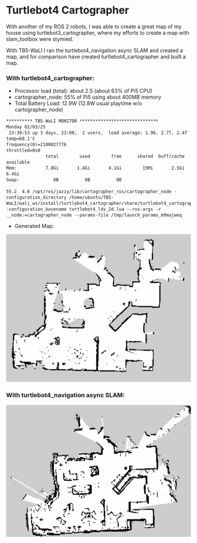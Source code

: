 # Turtlebot4 Cartographer

With another of my ROS 2 robots, I was able to create a great map of my house using turtlebot3_cartographer, where my efforts to create a map with slam_toolbox were stymied.

With TB5-WaLI I ran the turtlebot4_navigation async SLAM and created a map, and for comparison have created turtlebot4_cartographer and built a map.

### With turtlebot4_cartographer:
- Processor load (total):  about 2.5 (about 63% of Pi5 CPU)
- cartographer_node:  55% of Pi5  using about 400MB memory
- Total Battery Load: 12.9W  (12.8W usual playtime w/o cartographer_node)

```
********** TB5-WaLI MONITOR ******************************
Monday 02/03/25
 23:39:53 up 3 days, 23:00,  2 users,  load average: 1.96, 2.77, 2.47
temp=68.1'C
frequency(0)=2100027776
throttled=0x0
               total        used        free      shared  buff/cache   available
Mem:           7.8Gi       1.4Gi       4.1Gi        15Mi       2.5Gi       6.4Gi
Swap:             0B          0B          0B

55.2  4.6 /opt/ros/jazzy/lib/cartographer_ros/cartographer_node -configuration_directory /home/ubuntu/TB5-WaLI/wali_ws/install/turtlebot4_cartographer/share/turtlebot4_cartographer/config -configuration_basename turtlebot4_lds_2d.lua --ros-args -r __node:=cartographer_node --params-file /tmp/launch_params_m9majweq
```
- Generated Map:
  
<img src="https://github.com/slowrunner/TB5-WaLI/blob/main/graphics/2025-02-03_First_cart_house.map.jpg" width="600" />


### With turtlebot4_navigation async SLAM:

<img src="https://github.com/slowrunner/TB5-WaLI/blob/main/graphics/2025-01-24_WaLI_First_TB4_Nav_Map.jpg" width="600" />

